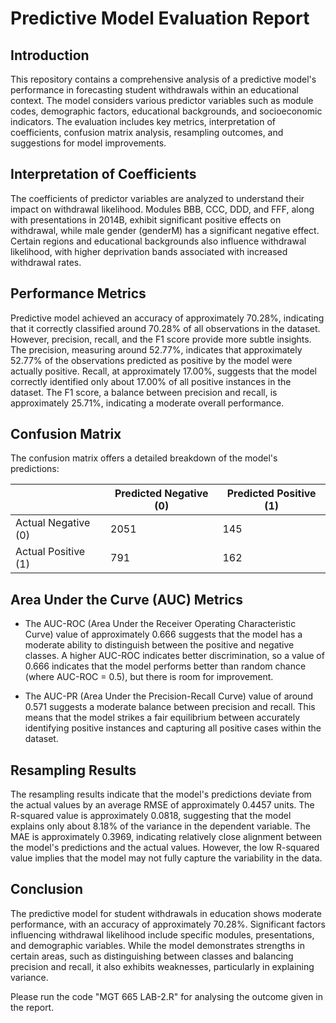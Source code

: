 # Predictive Model Evaluation Report

## Introduction
This repository contains a comprehensive analysis of a predictive model's performance in forecasting student withdrawals within an educational context. The model considers various predictor variables such as module codes, demographic factors, educational backgrounds, and socioeconomic indicators. The evaluation includes key metrics, interpretation of coefficients, confusion matrix analysis, resampling outcomes, and suggestions for model improvements.

## Interpretation of Coefficients
The coefficients of predictor variables are analyzed to understand their impact on withdrawal likelihood. Modules BBB, CCC, DDD, and FFF, along with presentations in 2014B, exhibit significant positive effects on withdrawal, while male gender (genderM) has a significant negative effect. Certain regions and educational backgrounds also influence withdrawal likelihood, with higher deprivation bands associated with increased withdrawal rates.

## Performance Metrics
Predictive model achieved an accuracy of approximately 70.28%, indicating that it correctly classified around 70.28% of all observations in the dataset. However, precision, recall, and the F1 score provide more subtle insights. The precision, measuring around 52.77%, indicates that approximately 52.77% of the observations predicted as positive by the model were actually positive. Recall, at approximately 17.00%, suggests that the model correctly identified only about 17.00% of all positive instances in the dataset. The F1 score, a balance between precision and recall, is approximately 25.71%, indicating a moderate overall performance.

## Confusion Matrix
The confusion matrix offers a detailed breakdown of the model's predictions:

|                      | Predicted Negative (0) | Predicted Positive (1)|
|----------------------|------------------------|-----------------------|
| Actual Negative (0)  | 2051                   | 145                   |
| Actual Positive (1)  | 791                    | 162                   |

## Area Under the Curve (AUC) Metrics
- The AUC-ROC (Area Under the Receiver Operating Characteristic Curve) value of approximately 0.666 suggests that the model has a moderate ability to distinguish between the positive and negative classes. A higher AUC-ROC indicates better discrimination, so a value of 0.666 indicates that the model performs better than random chance (where AUC-ROC = 0.5), but there is room for improvement.

- The AUC-PR (Area Under the Precision-Recall Curve) value of around 0.571 suggests a moderate balance between precision and recall. This means that the model strikes a fair equilibrium between accurately identifying positive instances and capturing all positive cases within the dataset.

## Resampling Results
The resampling results indicate that the model's predictions deviate from the actual values by an average RMSE of approximately 0.4457 units. The R-squared value is approximately 0.0818, suggesting that the model explains only about 8.18% of the variance in the dependent variable. The MAE is approximately 0.3969, indicating relatively close alignment between the model's predictions and the actual values. However, the low R-squared value implies that the model may not fully capture the variability in the data.

## Conclusion
The predictive model for student withdrawals in education shows moderate performance, with an accuracy of approximately 70.28%. Significant factors influencing withdrawal likelihood include specific modules, presentations, and demographic variables. While the model demonstrates strengths in certain areas, such as distinguishing between classes and balancing precision and recall, it also exhibits weaknesses, particularly in explaining variance.

Please run the code "MGT 665 LAB-2.R" for analysing the outcome given in the report. 
